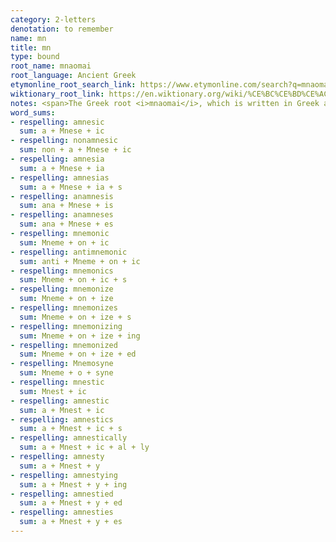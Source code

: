 ```yaml
---
category: 2-letters
denotation: to remember
name: mn
title: mn
type: bound
root_name: mnaomai
root_language: Ancient Greek
etymonline_root_search_link: https://www.etymonline.com/search?q=mnaomai
wiktionary_root_link: https://en.wiktionary.org/wiki/%CE%BC%CE%BD%CE%AC%CE%BF%CE%BC%CE%B1%CE%B9#Ancient_Greek
notes: <span>The Greek root <i>mnaomai</i>, which is written in Greek as μνάομαι, is the oldest attested root for all the words in this word matrix. For example, the root for <amnesty> is from Greek <i>mnestis</i> and ultimately from Greek <i>mnaomai</i>. The roots for <mnemonic> and <amnesia> trace back to Greek <i>mnasthai</i>, which according to Wiktionary is the present mediopassive infinitive of <i>mnaomai</i>.</span>
word_sums:
- respelling: amnesic
  sum: a + Mnese + ic
- respelling: nonamnesic
  sum: non + a + Mnese + ic
- respelling: amnesia
  sum: a + Mnese + ia
- respelling: amnesias
  sum: a + Mnese + ia + s
- respelling: anamnesis
  sum: ana + Mnese + is
- respelling: anamneses
  sum: ana + Mnese + es
- respelling: mnemonic
  sum: Mneme + on + ic
- respelling: antimnemonic
  sum: anti + Mneme + on + ic
- respelling: mnemonics
  sum: Mneme + on + ic + s
- respelling: mnemonize
  sum: Mneme + on + ize
- respelling: mnemonizes
  sum: Mneme + on + ize + s
- respelling: mnemonizing
  sum: Mneme + on + ize + ing
- respelling: mnemonized
  sum: Mneme + on + ize + ed
- respelling: Mnemosyne
  sum: Mneme + o + syne
- respelling: mnestic
  sum: Mnest + ic
- respelling: amnestic
  sum: a + Mnest + ic
- respelling: amnestics
  sum: a + Mnest + ic + s
- respelling: amnestically
  sum: a + Mnest + ic + al + ly
- respelling: amnesty
  sum: a + Mnest + y
- respelling: amnestying
  sum: a + Mnest + y + ing
- respelling: amnestied
  sum: a + Mnest + y + ed
- respelling: amnesties
  sum: a + Mnest + y + es
---
```


